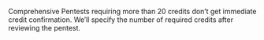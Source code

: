 Comprehensive Pentests requiring more than 20 credits don’t get immediate credit confirmation. We’ll specify the number of required credits after reviewing the pentest.